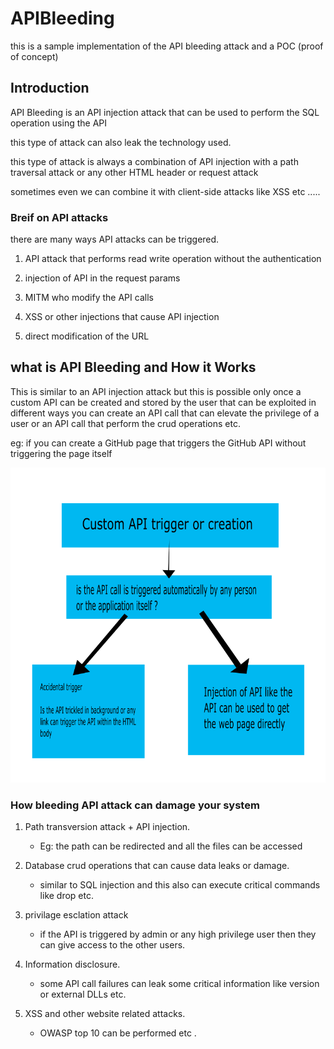 # APIBleeding

this is a sample implementation of the API bleeding attack and a POC (proof of concept)

## Introduction

API Bleeding is an API injection attack that can be used to perform the SQL operation using the API

this type of attack can also leak the technology used.

this type of attack is always a combination of API injection with a path traversal attack or any other HTML header or request attack

sometimes even we can combine it with client-side attacks like XSS etc .....

### Breif on API attacks

there are many ways API attacks can be triggered.

1. API attack that performs read write operation without the authentication

2. injection of API in the request params 

3. MITM who modify the API calls

4. XSS or other injections that cause API injection

5. direct modification of the URL

## what is API Bleeding and How it Works

This is similar to an API injection attack but this is possible only once a custom API can be created and stored by the user that can be exploited in different ways you can create an API call that can elevate the privilege of a user or an API call that perform the crud operations etc.

eg: if you can create a GitHub page that triggers the GitHub API without triggering the page itself

![the API bleeding chart](apiBleedingChart.png)

### How bleeding API attack can damage your system

1. Path transversion attack + API injection.
    - Eg: the path can be redirected and all the files can be accessed

2. Database crud operations that can cause data leaks or damage.
    - similar to SQL injection and this also can execute critical commands like drop etc.

3. privilage esclation attack
    - if the API is triggered by admin or any high privilege user then they can give access to the other users.

4. Information disclosure.
    - some API call failures can leak some critical information like version or external DLLs etc.

5. XSS and other website related attacks.
    - OWASP top 10 can be performed etc .